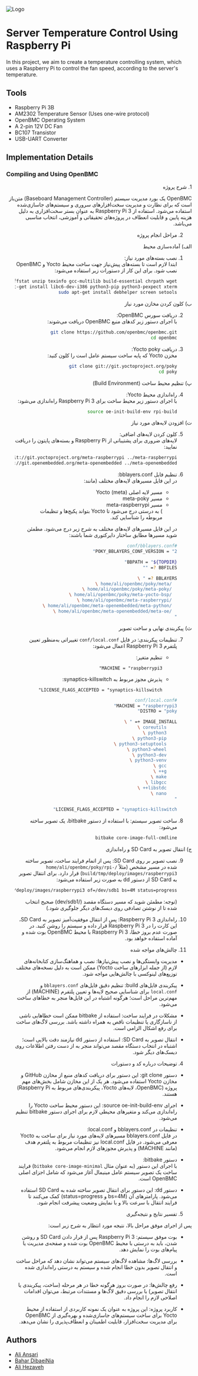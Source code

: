 
![Logo](https://via.placeholder.com/600x150?text=Your+Logo+Here+600x150)


# Server Temperature Control Using Raspberry Pi

In this project, we aim to create a temperature controlling system, which uses a Raspberry Pi to control the fan speed, according to the server's temperature. 

## Tools

- Raspberry Pi 3B
- AM2302 Temperature Sensor (Uses one-wire protocol)
- OpenBMC Operating System
- A 2-pin 12V DC Fan
- BC107 Transistor
- USB-UART Converter


## Implementation Details

### Compiling and Using OpenBMC
<div dir="rtl">
1. شرح پروژه

 OpenBMC یک بورد مدیریت سیستم (Baseboard Management Controller) متن‌باز است که برای نظارت و مدیریت سخت‌افزارهای سروری و سیستم‌های جاسازی‌شده استفاده می‌شود. استفاده از Raspberry Pi 3 به عنوان بستر سخت‌افزاری به دلیل هزینه پایین و قابلیت انعطاف در پروژه‌های تحقیقاتی و آموزشی، انتخاب مناسبی می‌باشد.

2. مراحل انجام پروژه

الف) آماده‌سازی محیط

1. نصب بسته‌های مورد نیاز:  
     ابتدا لازم است تا بسته‌های پیش‌نیاز جهت ساخت محیط Yocto و OpenBMC نصب شود. برای این کار از دستورات زیر استفاده می‌شود:  

   ```bash
   sudo apt-get install git-core diffstat unzip texinfo gcc-multilib build-essential chrpath wget
   sudo apt-get install libc6-dev-i386 python3-pip python3-pexpect xterm
   sudo apt-get install debhelper screen setools
   ```
   
ب) کلون کردن مخازن مورد نیاز

2. دریافت سورس OpenBMC:  
   با اجرای دستور زیر کدهای منبع OpenBMC دریافت می‌شوند:  
   ```bash
   git clone https://github.com/openbmc/openbmc.git
   cd openbmc
   ```
   
3. دریافت Yocto poky:  
   مخزن Yocto که پایه ساخت سیستم عامل است را کلون کنید:  
   ```bash
   git clone git://git.yoctoproject.org/poky
   cd poky
   ```

پ) تنظیم محیط ساخت (Build Environment)

4. راه‌اندازی محیط Yocto:  
   با اجرای دستور زیر محیط ساخت برای Raspberry Pi 3 راه‌اندازی می‌شود:
   ```bash
   source oe-init-build-env rpi-build
   ```
ت) افزودن لایه‌های مورد نیاز

5. کلون کردن لایه‌های اضافی:  
   لایه‌های ضروری برای پشتیبانی از Raspberry Pi و بسته‌های پایتون را دریافت نمایید:  
   ```bash
   git clone git://git.yoctoproject.org/meta-raspberrypi ../meta-raspberrypi
   git clone git://git.openembedded.org/meta-openembedded ../meta-openembedded
   ```
   
6. تنظیم فایل bblayers.conf:  
   در این فایل مسیرهای لایه‌های مختلف (مانند:
   - مسیر لایه اصلی Yocto (meta)
   - مسیر meta-poky
   - مسیر meta-raspberrypi  
   ) به درستی درج می‌شود تا Yocto بتواند پکیج‌ها و تنظیمات مربوطه را شناسایی کند.


   در این فایل مسیرهای لایه‌های مختلف به شرح زیر درج می‌شود. مطمئن شوید مسیرها مطابق ساختار دایرکتوری شما باشند:  

   ```bash
   #conf/bblayers.conf
   POKY_BBLAYERS_CONF_VERSION = "2"

   BBPATH = "${TOPDIR}"
   BBFILES ?= ""

   BBLAYERS ?= " \
     /home/ali/openbmc/poky/meta \
     /home/ali/openbmc/poky/meta-poky \
     /home/ali/openbmc/poky/meta-yocto-bsp \
     /home/ali/openbmc/meta-raspberrypi \
     /home/ali/openbmc/meta-openembedded/meta-python \
     /home/ali/openbmc/meta-openembedded/meta-oe \
   "
   ```
ث) پیکربندی نهایی و ساخت تصویر

7. تنظیمات پیکربندی: 
   در فایل `conf/local.conf` تغییراتی به‌منظور تعیین پلتفرم Raspberry Pi 3 اعمال می‌شود:
   - تنظیم متغیر:
     ```
     MACHINE = "raspberrypi3"
     ```
   - پذیرش مجوز مربوط به synaptics-killswitch:
     ```
     LICENSE_FLAGS_ACCEPTED = "synaptics-killswitch"
     ```
   ```bash
   #conf/local.conf
   MACHINE = "raspberrypi3"
   DISTRO = "poky"
   
   IMAGE_INSTALL += " \
       coreutils \
       python3 \
       python3-pip \
       python3-setuptools \
       python3-wheel \
       python3-dev \
       python3-venv \
       gcc \
       g++ \
       make \
       libgcc \
       libstdc++ \
       nano \
   "
   
   LICENSE_FLAGS_ACCEPTED = "synaptics-killswitch"
   ```

8. ساخت تصویر سیستم:
   با استفاده از دستور bitbake، یک تصویر ساخته می‌شود:
   ```bash
   bitbake core-image-full-cmdline
   ```

ج) انتقال تصویر به SD Card و راه‌اندازی

9. نصب تصویر بر روی SD Card:
   پس از اتمام فرایند ساخت، تصویر ساخته شده در مسیر مشخص (مثلاً `/home/ali/openbmc/poky/rpi-build/tmp/deploy/images/raspberrypi3`) قرار دارد. برای انتقال تصویر به SD Card از دستور dd به صورت زیر استفاده می‌شود:
   ```bash
   sudo dd if=/home/ali/openbmc/poky/rpi-build/tmp/deploy/images/raspberrypi3 of=/dev/sdb1 bs=4M status=progress
   ```
   (توجه: مطمئن شوید که مسیر دستگاه مقصد (/dev/sdb1) صحیح انتخاب شده تا از نوشتن تصادفی روی دیسک‌های دیگر جلوگیری شود.)

10. راه‌اندازی Raspberry Pi 3:
    پس از انتقال موفقیت‌آمیز تصویر به SD Card، این کارت را در Raspberry Pi 3 قرار داده و سیستم را روشن کنید. در صورت عدم بروز خطا، Raspberry Pi 3 با محیط OpenBMC بوت شده و آماده استفاده خواهد بود.


3. چالش‌های مواجه شده

- مدیریت وابستگی‌ها و نصب پیش‌نیازها:
  نصب و هماهنگ‌سازی کتابخانه‌های لازم (از جمله ابزارهای ساخت Yocto) ممکن است به دلیل نسخه‌های مختلف توزیع‌های لینوکسی با چالش‌هایی مواجه شود.

- پیکربندی فایل‌های build:
  تنظیم دقیق فایل‌های `bblayers.conf` و `local.conf` برای شناسایی صحیح لایه‌ها و تعیین پلتفرم (MACHINE) از مهم‌ترین مراحل است؛ هرگونه اشتباه در این فایل‌ها منجر به خطاهای ساخت می‌شود.

- مشکلات در فرایند ساخت:
  استفاده از bitbake ممکن است خطاهایی ناشی از ناسازگاری یا تنظیمات ناقص به همراه داشته باشد. بررسی لاگ‌های ساخت برای رفع اشکال الزامی است.

- انتقال تصویر به SD Card:
  استفاده از دستور dd نیازمند دقت بالایی است؛ اشتباه در انتخاب دستگاه مقصد می‌تواند منجر به از دست رفتن اطلاعات روی دیسک‌های دیگر شود.

4. توضیحات درباره کد و دستورات

- دستور git clone:
  این دستور برای دریافت کدهای منبع از مخازن GitHub و مخازن Yocto استفاده می‌شود. هر یک از این مخازن شامل بخش‌های مهم پروژه (OpenBMC، لایه‌های Yocto، پیکربندی‌های مربوط به Raspberry Pi) هستند.

- اجرای source oe-init-build-env:
  این دستور محیط ساخت Yocto را راه‌اندازی می‌کند و متغیرهای محیطی لازم برای اجرای دستور bitbake تنظیم می‌شود.

- تنظیمات در bblayers.conf و local.conf:  
  در فایل bblayers.conf مسیرهای لایه‌های مورد نیاز برای ساخت به Yocto معرفی می‌شود. در فایل local.conf نیز تنظیمات مربوط به پلتفرم هدف (مانند MACHINE) و پذیرش مجوزهای لازم انجام می‌شود.

- دستور bitbake:  
  با اجرای این دستور (به عنوان مثال `bitbake core-image-minimal`) فرایند ساخت یک تصویر سیستم عامل مینیمال آغاز می‌شود که شامل اجزای اصلی OpenBMC است.

- دستور dd: 
  این دستور برای انتقال تصویر ساخته شده به SD Card استفاده می‌شود. پارامترهای آن (bs=4M و status=progress) کمک می‌کنند تا فرایند انتقال با سرعت بالا و با نمایش وضعیت پیشرفت انجام شود.





5. تفسیر نتایج و نتیجه‌گیری

پس از اجرای موفق مراحل بالا، نتیجه مورد انتظار به شرح زیر است:

- بوت موفق سیستم:
  Raspberry Pi 3 پس از قرار دادن SD Card و روشن شدن، باید به درستی با محیط OpenBMC بوت شده و صفحه‌ی مدیریت یا پیام‌های بوت را نمایش دهد.

- بررسی لاگ‌ها: 
  مشاهده لاگ‌های سیستم می‌تواند نشان دهد که مراحل ساخت و انتقال تصویر بدون خطا انجام شده و سیستم به درستی راه‌اندازی شده است.

- رفع چالش‌ها:
  در صورت بروز هرگونه خطا در هر مرحله (ساخت، پیکربندی یا انتقال تصویر) با بررسی دقیق لاگ‌ها و مستندات مرتبط، می‌توان اقدامات اصلاحی لازم را انجام داد.

- کاربرد پروژه:
  این پروژه به عنوان یک نمونه کاربردی از استفاده از محیط Yocto برای ساخت سیستم‌های جاسازی‌شده و بهره‌گیری از OpenBMC برای مدیریت سخت‌افزار، قابلیت اطمینان و انعطاف‌پذیری را نشان می‌دهد.
</div>

## Authors
- [Ali Ansari](https://github.com/allliance)
- [Bahar DibaeiNia](https://github.com/bhrdbn)
- [Ali Hezaveh](https://github.com/Sharif-University-ESRLab)


